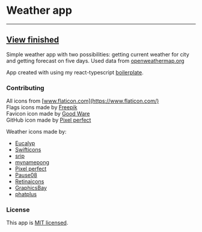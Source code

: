 # Weather app

---
[View finished](https://edmsl-weather-app.herokuapp.com)
---

Simple weather app with two possibilities: getting current weather for city and getting forecast on five days. Used data from [openweathermap.org](https://openweathermap.org)<br>

App created with using my react-typescript [boilerplate](https://github.com/EdMSL/react-typescript-boilerplate).

### Contributing

All icons from [www.flaticon.com](https://www.flaticon.com/)</br>
Flags icons made by [Freepik](https://www.flaticon.com/authors/freepik)</br>
Favicon icon made by [Good Ware](https://www.flaticon.com/authors/good-ware)<br>
GitHub icon made by [Pixel perfect](https://www.flaticon.com/authors/pixel-perfect)<br>

Weather icons made by:
* [Eucalyp](https://www.flaticon.com/authors/eucalyp)
* [Swifticons](https://www.flaticon.com/authors/swifticons)
* [srip](https://www.flaticon.com/authors/srip)
* [mynamepong](https://www.flaticon.com/authors/mynamepong)
* [Pixel perfect](https://www.flaticon.com/authors/pixel-perfect)
* [Pause08](https://www.flaticon.com/authors/pause08)
* [Retinaicons](https://www.flaticon.com/authors/retinaicons)
* [GraphicsBay](https://www.flaticon.com/authors/graphicsbay)
* [phatplus](https://www.flaticon.com/authors/phatplus)

### License

This app is [MIT licensed](./LICENSE).
